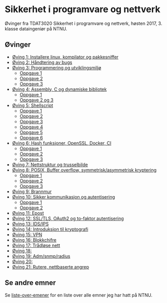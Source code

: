 # Sikkerhet i programvare og nettverk
Øvinger fra TDAT3020 Sikkerhet i programvare og nettverk, høsten 2017, 3. klasse dataingeniør på NTNU.

## Øvinger
- [Øving 1: Installere linux, kompilator og pakkesniffer](Øving%2001)
- [Øving 2: Håndtering av bugs](Øving%2002)
- [Øving 3: Programmering og utviklingsmiljø](Øving%2003)
  - [Oppgave 1](Øving%2003/Oppgave%201)
  - [Oppgave 2](Øving%2003/Oppgave%202%20og%203)
  - [Oppgave 3](Øving%2003/Oppgave%202%20og%203/farge-demo)
- [Øving 4: Assembly, C og dynamiske bibliotek](Øving%2004)
  - [Oppgave 1](Øving%2004/Oppgave%201)
  - [Oppgave 2 og 3](Øving%2004/Oppgave%202%20og%203)
- [Øving 5: Shellscript](Øving%2005)
  - [Oppgave 1](Øving%2005/Oppgave%201)
  - [Oppgave 2](Øving%2005/Oppgave%202)
  - [Oppgave 3](Øving%2005/Oppgave%203)
  - [Oppgave 4](Øving%2005/Oppgave%204)
  - [Oppgave 5](Øving%2005/Oppgave%205)
  - [Oppgave 6](Øving%2005/Oppgave%206)
- [Øving 6: Hash funksjoner, OpenSSL, Docker, CI](Øving%2006)
  - [Oppgave 1](Øving%2006/Oppgave%201)
  - [Oppgave 2](Øving%2006/Oppgave%202)
  - [Oppgave 3](Øving%2006/Oppgave%203)
- [Øving 7: Nettstruktur og trusselbilde]()
- [Øving 8: POSIX, Buffer overflow, symmetrisk/asymmetrisk kryptering](Øving%2008)
  - [Oppgave 1](Øving%2008/Oppgave%201)
  - [Oppgave 2](Øving%2008/Oppgave%202)
  - [Oppgave 3](Øving%2008/Oppgave%203)
- [Øving 9: Brannmur]()
- [Øving 10: Sikker kommunikasjon og autentisering](Øving%2010)
  - [Oppgave 1](Øving%2010/Oppgave%201)
  - [Oppgave 2](Øving%2010/Oppgave%202)
- [Øving 11: Epost]()
- [Øving 12: SSL/TLS, OAuth2 og to-faktor autentisering]()
- [Øving 13: IDS/IPS]()
- [Øving 14: Introduksjon til kryptografi](Øving%2014)
- [Øving 15: VPN]()
- [Øving 16: Blokkchifre]()
- [Øving 17: Trådløse nett]()
- [Øving 18: ]()
- [Øving 19: Adm/snmp/radius]()
- [Øving 20: ]()
- [Øving 21: Rutere, nettbaserte angrep]()

## Se andre emner
Se [liste-over-emener](https://github.com/Knutakir/liste-over-emner) for en liste over alle emner jeg har hatt på NTNU.
